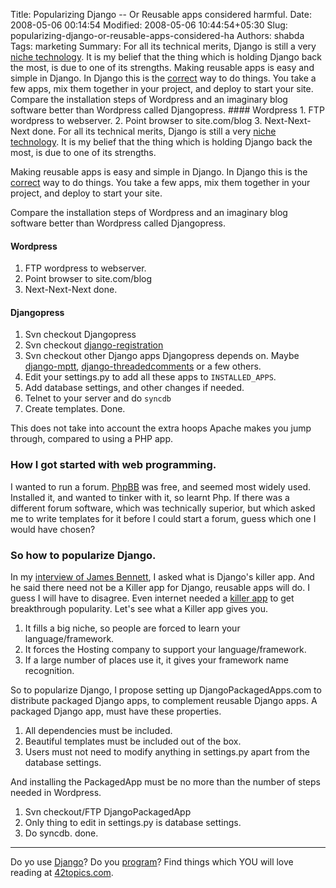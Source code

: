 Title: Popularizing Django -- Or Reusable apps considered harmful.
Date: 2008-05-06 00:14:54
Modified: 2008-05-06 10:44:54+05:30
Slug: popularizing-django-or-reusable-apps-considered-ha
Authors: shabda
Tags: marketing
Summary: For all its technical merits, Django is still a very [niche technology](http://google.com/trends?q=php%2C+django%2C+). It is my belief that the thing which is holding Django back the most, is due to one of its strengths. Making reusable apps is easy and simple in Django. In Django this is the [correct](http://www.b-list.org/weblog/2007/mar/27/reusable-django-apps/) way to do things. You take a few apps, mix them together in your project, and deploy to start your site. Compare the installation steps of Wordpress and an imaginary blog software better than Wordpress called Djangopress. #### Wordpress 1. FTP wordpress to webserver. 2. Point browser to site.com/blog 3. Next-Next-Next done.
For all its technical merits, Django is still a very [niche technology](http://google.com/trends?q=php%2C+django%2C+). It is my belief that the thing which is holding Django back the most, is due to one of its strengths.

Making reusable apps is easy and simple in Django. In Django this is the [correct](http://www.b-list.org/weblog/2007/mar/27/reusable-django-apps/) way to do things. You take a few apps, mix them together in your project, and deploy to start your site.

Compare the installation steps of Wordpress and an imaginary blog software better than Wordpress called Djangopress.

#### Wordpress
1. FTP wordpress to webserver.
2. Point browser to site.com/blog
3. Next-Next-Next done.

#### Djangopress
1. Svn checkout Djangopress
2. Svn checkout [django-registration](http://code.google.com/p/django-registration/)
3. Svn checkout other Django apps Djangopress depends on. Maybe [django-mptt](http://code.google.com/p/django-mptt/), [django-threadedcomments](http://code.google.com/p/django-threadedcomments/) or a few others.
4. Edit your settings.py to add all these apps to `INSTALLED_APPS`.
5. Add database settings, and other changes if needed.
6. Telnet to your server and do `syncdb`
7. Create templates. Done.

This does not take into account the extra hoops Apache makes  you jump through, compared to using a PHP app.

### How I got started with web programming.

I wanted to run a forum. [PhpBB](http://www.phpbb.com/) was free, and seemed most widely used. Installed it, and wanted to tinker with it, so learnt Php. If there was a different forum software, which was technically superior, but which asked me to write templates for it before I could start a forum, guess which one I would have chosen?

### So how to popularize Django.

In my [interview of James Bennett](http://42topics.com/blog/2008/04/interview-with-james-bennett-django-release-manager/), I asked what is Django's killer app. And he said there need not be a Killer app for Django, reusable apps will do. I guess I will have to disagree. Even internet needed a [killer app](http://en.wikipedia.org/wiki/Webmail) to get breakthrough popularity. Let's see what a Killer app gives you.

1. It fills a big niche, so people are forced to learn your language/framework.
2. It forces the Hosting company to support your language/framework.
3. If a large number of places use it, it gives your framework name recognition.

So to popularize Django, I propose setting up DjangoPackagedApps.com to distribute packaged Django apps, to complement reusable Django apps. A packaged Django app, must have these properties.
1. All dependencies must be included.
2. Beautiful templates must be included out of the box.
3. Users must not need to modify anything in settings.py apart from the database settings.

And installing the PackagedApp must be no more than the number of steps needed in Wordpress.

1. Svn checkout/FTP DjangoPackagedApp
2. Only thing to edit in settings.py is database settings.
3. Do syncdb. done.

-----------------------------------

Do yo use [Django](http://42topics.com/Django/)? Do you [program](http://42topics.com/programming/)? Find things which YOU will love reading at [42topics.com](http://42topics.com/register/).

